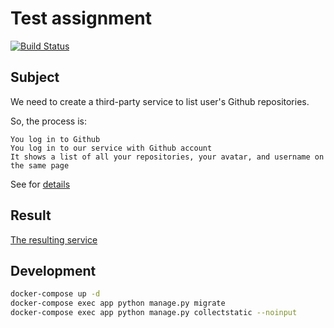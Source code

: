 # Test assignment
[![Build Status](https://travis-ci.org/artemiy312/wemake-services.svg?branch=master)](https://travis-ci.org/artemiy312/wemake-services)

## Subject

We need to create a third-party service to list user's Github repositories.

So, the process is:

    You log in to Github
    You log in to our service with Github account
    It shows a list of all your repositories, your avatar, and username on the same page


See for [details](https://github.com/wemake-services/meta/issues/7)

## Result

[The resulting service](https://desolate-peak-51216.herokuapp.com)

## Development

```bash
docker-compose up -d
docker-compose exec app python manage.py migrate
docker-compose exec app python manage.py collectstatic --noinput
```
